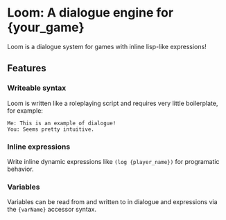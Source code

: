 # Loom: A dialogue engine for {your_game}
Loom is a dialogue system for games with inline lisp-like expressions!

## Features
### Writeable syntax
Loom is written like a roleplaying script and requires very little boilerplate, for example:
```
Me: This is an example of dialogue!
You: Seems pretty intuitive.
```

### Inline expressions
Write inline dynamic expressions like `(log {player_name})` for programatic behavior.

### Variables
Variables can be read from and written to in dialogue and expressions via the `{varName}` accessor syntax.
